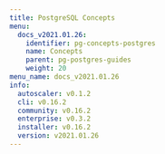 ```yaml
---
title: PostgreSQL Concepts
menu:
  docs_v2021.01.26:
    identifier: pg-concepts-postgres
    name: Concepts
    parent: pg-postgres-guides
    weight: 20
menu_name: docs_v2021.01.26
info:
  autoscaler: v0.1.2
  cli: v0.16.2
  community: v0.16.2
  enterprise: v0.3.2
  installer: v0.16.2
  version: v2021.01.26
---
```


